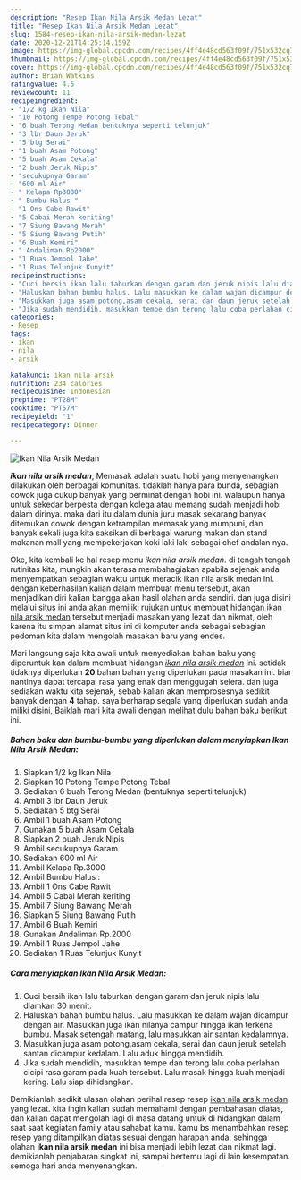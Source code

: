 ```yaml
---
description: "Resep Ikan Nila Arsik Medan Lezat"
title: "Resep Ikan Nila Arsik Medan Lezat"
slug: 1584-resep-ikan-nila-arsik-medan-lezat
date: 2020-12-21T14:25:14.159Z
image: https://img-global.cpcdn.com/recipes/4ff4e48cd563f09f/751x532cq70/ikan-nila-arsik-medan-foto-resep-utama.jpg
thumbnail: https://img-global.cpcdn.com/recipes/4ff4e48cd563f09f/751x532cq70/ikan-nila-arsik-medan-foto-resep-utama.jpg
cover: https://img-global.cpcdn.com/recipes/4ff4e48cd563f09f/751x532cq70/ikan-nila-arsik-medan-foto-resep-utama.jpg
author: Brian Watkins
ratingvalue: 4.5
reviewcount: 11
recipeingredient:
- "1/2 kg Ikan Nila"
- "10 Potong Tempe Potong Tebal"
- "6 buah Terong Medan bentuknya seperti telunjuk"
- "3 lbr Daun Jeruk"
- "5 btg Serai"
- "1 buah Asam Potong"
- "5 buah Asam Cekala"
- "2 buah Jeruk Nipis"
- "secukupnya Garam"
- "600 ml Air"
- " Kelapa Rp3000"
- " Bumbu Halus "
- "1 Ons Cabe Rawit"
- "5 Cabai Merah keriting"
- "7 Siung Bawang Merah"
- "5 Siung Bawang Putih"
- "6 Buah Kemiri"
- " Andaliman Rp2000"
- "1 Ruas Jempol Jahe"
- "1 Ruas Telunjuk Kunyit"
recipeinstructions:
- "Cuci bersih ikan lalu taburkan dengan garam dan jeruk nipis lalu diamkan 30 menit."
- "Haluskan bahan bumbu halus. Lalu masukkan ke dalam wajan dicampur dengan air. Masukkan juga ikan nilanya campur hingga ikan terkena bumbu. Masak setengah matang, lalu masukkan air santan kedalamnya."
- "Masukkan juga asam potong,asam cekala, serai dan daun jeruk setelah santan dicampur kedalam. Lalu aduk hingga mendidih."
- "Jika sudah mendidih, masukkan tempe dan terong lalu coba perlahan cicipi rasa garam pada kuah tersebut. Lalu masak hingga kuah menjadi kering. Lalu siap dihidangkan."
categories:
- Resep
tags:
- ikan
- nila
- arsik

katakunci: ikan nila arsik 
nutrition: 234 calories
recipecuisine: Indonesian
preptime: "PT28M"
cooktime: "PT57M"
recipeyield: "1"
recipecategory: Dinner

---
```



![Ikan Nila Arsik Medan](https://img-global.cpcdn.com/recipes/4ff4e48cd563f09f/751x532cq70/ikan-nila-arsik-medan-foto-resep-utama.jpg)

<b><i>ikan nila arsik medan</i></b>, Memasak adalah suatu hobi yang menyenangkan dilakukan oleh berbagai komunitas. tidaklah hanya para bunda, sebagian cowok juga cukup banyak yang berminat dengan hobi ini. walaupun hanya untuk sekedar berpesta dengan kolega atau memang sudah menjadi hobi dalam dirinya. maka dari itu dalam dunia juru masak sekarang banyak ditemukan cowok dengan ketrampilan memasak yang mumpuni, dan banyak sekali juga kita saksikan di berbagai warung makan dan stand makanan mall yang mempekerjakan koki laki laki sebagai chef andalan nya.



Oke, kita kembali ke hal resep menu <i>ikan nila arsik medan</i>. di tengah tengah rutinitas kita, mungkin akan terasa membahagiakan apabila sejenak anda menyempatkan sebagian waktu untuk meracik ikan nila arsik medan ini. dengan keberhasilan kalian dalam membuat menu tersebut, akan menjadikan diri kalian bangga akan hasil olahan anda sendiri. dan juga disini melalui situs ini anda akan memiliki rujukan untuk membuat hidangan <u>ikan nila arsik medan</u> tersebut menjadi masakan yang lezat dan nikmat, oleh karena itu simpan alamat situs ini di komputer anda sebagai sebagian pedoman kita dalam mengolah masakan baru yang endes.


Mari langsung saja kita awali untuk menyediakan bahan baku yang diperuntuk kan dalam membuat hidangan <u><i>ikan nila arsik medan</i></u> ini. setidak tidaknya diperlukan <b>20</b> bahan bahan yang diperlukan pada masakan ini. biar nantinya dapat tercapai rasa yang enak dan menggugah selera. dan juga sediakan waktu kita sejenak, sebab kalian akan memprosesnya sedikit banyak dengan <b>4</b> tahap. saya berharap segala yang diperlukan sudah anda miliki disini, Baiklah mari kita awali dengan melihat dulu bahan baku berikut ini.

<!--inarticleads1-->

##### Bahan baku dan bumbu-bumbu yang diperlukan dalam menyiapkan Ikan Nila Arsik Medan:

1. Siapkan 1/2 kg Ikan Nila
1. Siapkan 10 Potong Tempe Potong Tebal
1. Sediakan 6 buah Terong Medan (bentuknya seperti telunjuk)
1. Ambil 3 lbr Daun Jeruk
1. Sediakan 5 btg Serai
1. Ambil 1 buah Asam Potong
1. Gunakan 5 buah Asam Cekala
1. Siapkan 2 buah Jeruk Nipis
1. Ambil secukupnya Garam
1. Sediakan 600 ml Air
1. Ambil  Kelapa Rp.3000
1. Ambil  Bumbu Halus :
1. Ambil 1 Ons Cabe Rawit
1. Ambil 5 Cabai Merah keriting
1. Ambil 7 Siung Bawang Merah
1. Siapkan 5 Siung Bawang Putih
1. Ambil 6 Buah Kemiri
1. Gunakan  Andaliman Rp.2000
1. Ambil 1 Ruas Jempol Jahe
1. Sediakan 1 Ruas Telunjuk Kunyit




<!--inarticleads2-->

##### Cara menyiapkan Ikan Nila Arsik Medan:

1. Cuci bersih ikan lalu taburkan dengan garam dan jeruk nipis lalu diamkan 30 menit.
1. Haluskan bahan bumbu halus. Lalu masukkan ke dalam wajan dicampur dengan air. Masukkan juga ikan nilanya campur hingga ikan terkena bumbu. Masak setengah matang, lalu masukkan air santan kedalamnya.
1. Masukkan juga asam potong,asam cekala, serai dan daun jeruk setelah santan dicampur kedalam. Lalu aduk hingga mendidih.
1. Jika sudah mendidih, masukkan tempe dan terong lalu coba perlahan cicipi rasa garam pada kuah tersebut. Lalu masak hingga kuah menjadi kering. Lalu siap dihidangkan.




Demikianlah sedikit ulasan olahan perihal resep resep <u>ikan nila arsik medan</u> yang lezat. kita ingin kalian sudah memahami dengan pembahasan diatas, dan kalian dapat mengolah lagi di masa datang untuk di hidangkan dalam saat saat kegiatan family atau sahabat kamu. kamu bs menambahkan resep resep yang ditampilkan diatas sesuai dengan harapan anda, sehingga olahan <b>ikan nila arsik medan</b> ini bisa menjadi lebih lezat dan nikmat lagi. demikianlah penjabaran singkat ini, sampai bertemu lagi di lain kesempatan. semoga hari anda menyenangkan.
